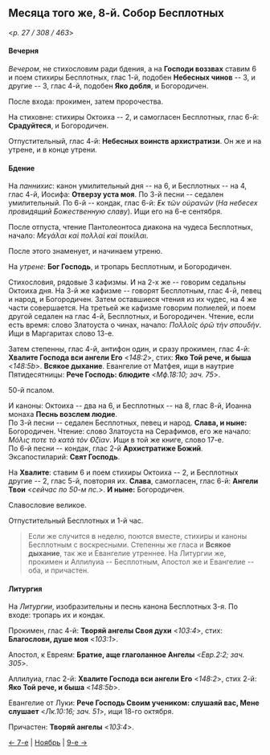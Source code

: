 
## Месяца того же, 8-й. Собор Бесплотных

<*p. 27 / 308 / 463*>

#### Вечерня

*Вечером*, не стихословим ради бдения, а на **Господи воззвах** ставим 6 и поем стихиры Бесплотных, глас 1-й, 
подобен **Небесных чинов** -- 3, и другие -- 3, глас 4-й, подобен **Яко добля**, и Богородичен. 

После входа: прокимен, затем пророчества. 

На стиховне: стихиры Октоиха -- 2, и самогласен Бесплотных, глас 6-й: **Срадуйтеся**, и Богородичен.

Отпустительный, глас 4-й: **Небесных воинств архистратизи**. 
Он же и на утрене, и в конце утрени.  

#### Бдение

На *паннихис*: канон умилительный дня -- на 6, и Бесплотных -- на 4, глас 4-й, Иосифа: **Отверзу уста моя**. 
По 3-й песни -- седален умилительный. 
По 6-й -- кондак, глас 6-й: *̓Εκ τῶν οὐρανῶν* (*На небесех провидящий Божественную славу*). Ищи его на 
6-е сентября. 

После отпуста, чтение Пантолеонтоса диакона на чудеса Бесплотных, начало: *Μεγάλαι καὶ πολλαὶ καὶ ποικίλαι*. 

После этого знаменует, и начинаем утреню. 

На *утрене*: **Бог Господь**, и тропарь Бесплотным, и Богородичен. 

Стихословия, рядовые 3 кафизмы. 
И на 2-х же -- говорим седальны Октоиха дня. 
На 3-й же кафизме -- говорят Бесплотным, глас 4-й, певец и народ, и Богородичен. 
Затем оставшиеся чтения из их чудес, на 4 же части совершается. 
На третьей же кафизме говорим полиелей, и поем другой седален на глас 4-й, Бесплотных, и Богородичен. 
Чтение, если есть время: слово Златоуста о чинах, начало: *Πολλοῖς ὁρῶ τὴν σπουδήν*. Ищи в Маргаритах 
слово 13-е.     

Затем степенны, глас 4-й, антифон один, и сразу прокимен, глас 4-й: 
**Хвалите Господа вси ангели Его** <*148:2*>, стих: **Яко Той рече, и быша** <*148:5b*>. 
**Всякое дыхание**. 
Евангелие от Матфея, ищи в наутрие Пятидесятницы: **Рече Господь: блюдите** <*Мф.18:10; зач. 75*>. 

50-й псалом. 

И каноны: Октоиха -- два на 6, и Бесплотных -- на 8, глас 8-й, Иоанна монаха **Песнь возслем людие**.  
По 3-й песни -- седален Бесплотных, певец и народ. **Слава, и ныне:** Богородичен. 
Чтение: слово Златоуста на Серафимов, его же начало: *Μόλις ποτε τὸ κατὰ τὸν ̓Οζίαν*. Ищи в 
той же книге, слово 17-е.   
По 6-й песни -- кондак, глас 2-й **Архистратиже Божий**. 
Эксапостиларий: **Свят Господь**. 

На **Хвалите**: ставим 6 и поем стихиры Октоиха -- 2, и Бесплотных другие -- 2, глас 5-й, повторяя их. 
**Слава**, самогласен, глас 6-й: **Ангели Твои** <*сейчас по 50-м пс.*>. **И ныне:** Богородичен. 

Славословие великое. 

Отпустительный Бесплотных и 1-й час.  

> Если же случится в неделю, поются вместе, стихиры и каноны Бесплотным с воскресными. Степенны же 
> гласа и **Всякое дыхание**, так же и Евангелие утреннее. На Литургии же, прокимен и Аллилуиа -- 
> Бесплотным, Апостол же и Евангелие -- оба, и причастен. 

#### Литургия

На *Литургии*, изобразительны и песнь канона Бесплотных 3-я. 
По входе: тропарь их и кондак. 

Прокимен, глас 4-й: **Творяй ангелы Своя духи** <*103:4*>, стих: **Благослови, душе моя** <*103:1*>. 

Апостол, к Евреям: **Братие, аще глаголанное Ангелы** <*Евр.2:2; зач. 305*>. 

Аллилуиа, глас 2-й: **Хвалите Господа вси ангели Его** <*148:2*>, стих 2-й: **Яко Той рече, и быша** <*148:5b*>.   

Евангелие от Луки: **Рече Господь Своим учеником: слушаяй вас, Мене слушает** <*Лк.10:16; зач. 51*>, 
ищи 18-го октября. 

Причастен: **Творяй ангелы** <*103:4*>. 

[← 7-е](11_07_EUR.ru.md) | [Ноябрь](README.md#8-й) | [9-е →](11_09_EUR.ru.md)
